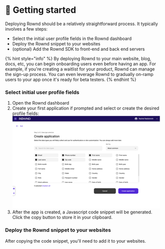 # 🚀 Getting started

Deploying Rownd should be a relatively straightforward process. It typically involves a few steps:

* Select the initial user profile fields in the Rownd dashboard
* Deploy the Rownd snippet to your websites
* (optional) Add the Rownd SDK to front-end and back end servers

{% hint style="info" %}
By deploying Rownd to your main website, blog, docs, etc, you can begin onboarding users even before having an app. For example, if you're creating a waitlist for your product, Rownd can manage the sign-up process. You can even leverage Rownd to gradually on-ramp users to your app once it's ready for beta testers.
{% endhint %}

### Select initial user profile fields

1. Open the Rownd dashboard
2. Create your first application if prompted and select or create the desired profile fields:\
   ![](../.gitbook/assets/image.png)
3. After the app is created, a Javascript code snippet will be generated. Click the copy button to store it in your clipboard.

### Deploy the Rownd snippet to your websites

After copying the code snippet, you'll need to add it to your websites.&#x20;
